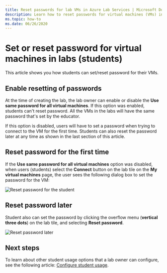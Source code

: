 ```yaml
---
title: Reset passwords for lab VMs in Azure Lab Services | Microsoft Docs
description: Learn how to reset passwords for virtual machines (VMs) in labs of Azure Lab Services. 
ms.topic: how-to
ms.date: 06/26/2020
---
```


# Set or reset password for virtual machines in labs (students)

This article shows you how students can set/reset password for their VMs.

## Enable resetting of passwords

At the time of creating the lab, the lab owner can enable or disable the **Use same password for all virtual machines**. If this option was enabled, students can't reset password. All the VMs in the labs will have the same password that's set by the educator.

If this option is disabled, users will have to set a password when trying to connect to the VM for the first time. Students can also reset the password later at any time as shown in the last section of this article.

## Reset password for the first time

If the **Use same password for all virtual machines** option was disabled, when users (students) select the **Connect** button on the lab tile on the **My virtual machines** page, the user sees the following dialog box to set the password for the VM:

![Reset password for the student](./media/how-to-set-virtual-machine-passwords/student-set-password.png)

## Reset password later

Student also can set the password by clicking the overflow menu (**vertical three dots**) on the lab tile, and selecting **Reset password**.

![Reset password later](./media/how-to-set-virtual-machine-passwords/student-set-password-2.png)

## Next steps

To learn about other student usage options that a lab owner can configure, see the following article: [Configure student usage](how-to-manage-lab-users.md).
